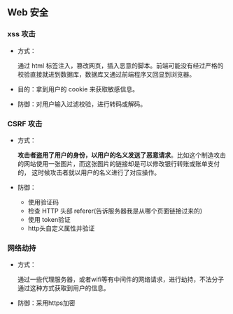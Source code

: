 ## Web 安全

### xss 攻击

* 方式：

  通过 html 标签注入，篡改网页，插入恶意的脚本。前端可能没有经过严格的校验直接就进到数据库，数据库又通过前端程序又回显到浏览器。

* 目的：拿到用户的 cookie 来获取敏感信息。

* 防御：对用户输入过滤校验，进行转码或解码。

### CSRF 攻击

* 方式：
  
  **攻击者盗用了用户的身份，以用户的名义发送了恶意请求**。比如这个制造攻击的网站使用一张图片，而这张图片的链接却是可以修改银行转账或账单支付的， 这时候攻击者就以用户的名义进行了对应操作。
* 防御：

  * 使用验证码
  * 检查 HTTP 头部 referer(告诉服务器我是从哪个页面链接过来的)
  * 使用 token验证
  * http头自定义属性并验证

### 网络劫持

* 方式：

  通过一些代理服务器，或者wifi等有中间件的网络请求，进行劫持，不法分子通过这种方式获取到用户的信息。

* 防御：采用https加密


